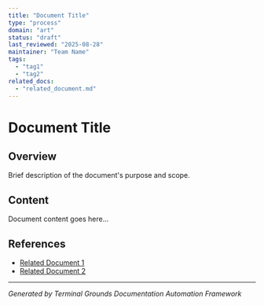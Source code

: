 ```yaml
---
title: "Document Title"
type: "process"
domain: "art"
status: "draft"
last_reviewed: "2025-08-28"
maintainer: "Team Name"
tags:
  - "tag1"
  - "tag2"
related_docs:
  - "related_document.md"
---
```


# Document Title

## Overview

Brief description of the document's purpose and scope.

## Content

Document content goes here...

## References

- [Related Document 1](related_document.md)
- [Related Document 2](related_document2.md)

---
*Generated by Terminal Grounds Documentation Automation Framework*
